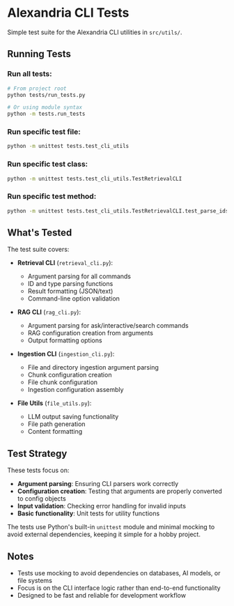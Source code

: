 # Alexandria CLI Tests

Simple test suite for the Alexandria CLI utilities in `src/utils/`.

## Running Tests

### Run all tests:
```bash
# From project root
python tests/run_tests.py

# Or using module syntax
python -m tests.run_tests
```

### Run specific test file:
```bash
python -m unittest tests.test_cli_utils
```

### Run specific test class:
```bash
python -m unittest tests.test_cli_utils.TestRetrievalCLI
```

### Run specific test method:
```bash
python -m unittest tests.test_cli_utils.TestRetrievalCLI.test_parse_ids_valid
```

## What's Tested

The test suite covers:

- **Retrieval CLI** (`retrieval_cli.py`):
  - Argument parsing for all commands
  - ID and type parsing functions
  - Result formatting (JSON/text)
  - Command-line option validation

- **RAG CLI** (`rag_cli.py`):
  - Argument parsing for ask/interactive/search commands
  - RAG configuration creation from arguments
  - Output formatting options

- **Ingestion CLI** (`ingestion_cli.py`):
  - File and directory ingestion argument parsing
  - Chunk configuration creation
  - File chunk configuration
  - Ingestion configuration assembly

- **File Utils** (`file_utils.py`):
  - LLM output saving functionality
  - File path generation
  - Content formatting

## Test Strategy

These tests focus on:
- **Argument parsing**: Ensuring CLI parsers work correctly
- **Configuration creation**: Testing that arguments are properly converted to config objects
- **Input validation**: Checking error handling for invalid inputs
- **Basic functionality**: Unit tests for utility functions

The tests use Python's built-in `unittest` module and minimal mocking to avoid external dependencies, keeping it simple for a hobby project.

## Notes

- Tests use mocking to avoid dependencies on databases, AI models, or file systems
- Focus is on the CLI interface logic rather than end-to-end functionality
- Designed to be fast and reliable for development workflow 